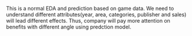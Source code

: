 This is a normal EDA and prediction based on game data. We need to understand different attributes(year, area, categories, publisher and sales) will lead different effects. Thus, company will pay more 
attention on benefits with different angle using predction model.
